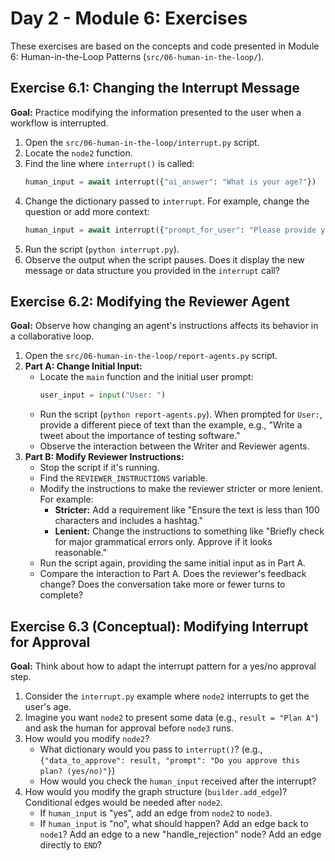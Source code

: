 # Day 2 - Module 6: Exercises

These exercises are based on the concepts and code presented in Module 6: Human-in-the-Loop Patterns (`src/06-human-in-the-loop/`).

## Exercise 6.1: Changing the Interrupt Message

**Goal:** Practice modifying the information presented to the user when a workflow is interrupted.

1.  Open the `src/06-human-in-the-loop/interrupt.py` script.
2.  Locate the `node2` function.
3.  Find the line where `interrupt()` is called:
    ```python
    human_input = await interrupt({"ai_answer": "What is your age?"})
    ```
4.  Change the dictionary passed to `interrupt`. For example, change the question or add more context:
    ```python
    human_input = await interrupt({"prompt_for_user": "Please provide your favorite color to continue.", "current_step": "node2"})
    ```
5.  Run the script (`python interrupt.py`).
6.  Observe the output when the script pauses. Does it display the new message or data structure you provided in the `interrupt` call?

## Exercise 6.2: Modifying the Reviewer Agent

**Goal:** Observe how changing an agent's instructions affects its behavior in a collaborative loop.

1.  Open the `src/06-human-in-the-loop/report-agents.py` script.
2.  **Part A: Change Initial Input:**
    *   Locate the `main` function and the initial user prompt:
        ```python
        user_input = input("User: ")
        ```
    *   Run the script (`python report-agents.py`). When prompted for `User:`, provide a different piece of text than the example, e.g., "Write a tweet about the importance of testing software."
    *   Observe the interaction between the Writer and Reviewer agents.
3.  **Part B: Modify Reviewer Instructions:**
    *   Stop the script if it's running.
    *   Find the `REVIEWER_INSTRUCTIONS` variable.
    *   Modify the instructions to make the reviewer stricter or more lenient. For example:
        *   **Stricter:** Add a requirement like "Ensure the text is less than 100 characters and includes a hashtag."
        *   **Lenient:** Change the instructions to something like "Briefly check for major grammatical errors only. Approve if it looks reasonable."
    *   Run the script again, providing the same initial input as in Part A.
    *   Compare the interaction to Part A. Does the reviewer's feedback change? Does the conversation take more or fewer turns to complete?

## Exercise 6.3 (Conceptual): Modifying Interrupt for Approval

**Goal:** Think about how to adapt the interrupt pattern for a yes/no approval step.

1.  Consider the `interrupt.py` example where `node2` interrupts to get the user's age.
2.  Imagine you want `node2` to present some data (e.g., `result = "Plan A"`) and ask the human for approval before `node3` runs.
3.  How would you modify `node2`?
    *   What dictionary would you pass to `interrupt()`? (e.g., `{"data_to_approve": result, "prompt": "Do you approve this plan? (yes/no)"}`)
    *   How would you check the `human_input` received after the interrupt?
4.  How would you modify the graph structure (`builder.add_edge`)? Conditional edges would be needed after `node2`.
    *   If `human_input` is "yes", add an edge from `node2` to `node3`.
    *   If `human_input` is "no", what should happen? Add an edge back to `node1`? Add an edge to a new "handle_rejection" node? Add an edge directly to `END`?
